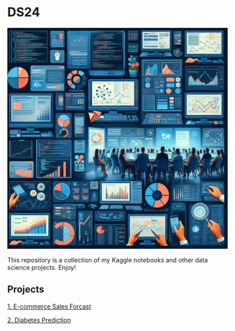 # DS24
![img](./img/1.jpeg)

This repository is a collection of my Kaggle notebooks and other data science projects. Enjoy! 

## Projects
[1. E-commerce Sales Forcast](./01%20begginer-e-commerce-sale-forcast.ipynb)

[2. Diabetes Prediction ](./02%20diabetes-prediction.ipynb)
